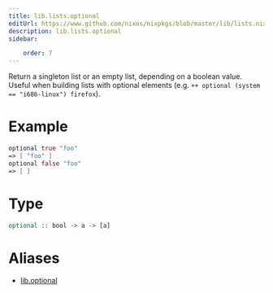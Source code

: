 ```yaml
---
title: lib.lists.optional
editUrl: https://www.github.com/nixos/nixpkgs/blob/master/lib/lists.nix#L442C14
description: lib.lists.optional
sidebar:

    order: 7
---
```


Return a singleton list or an empty list, depending on a boolean
value.  Useful when building lists with optional elements
(e.g. `++ optional (system == "i686-linux") firefox`).

# Example

```nix
optional true "foo"
=> [ "foo" ]
optional false "foo"
=> [ ]
```

# Type

```haskell
optional :: bool -> a -> [a]
```


# Aliases

- [lib.optional](/nix-doc-comments/reference/lib/lib-optional)


